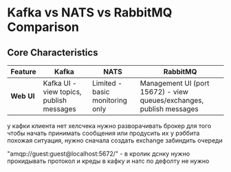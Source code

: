 # Kafka vs NATS vs RabbitMQ Comparison

## Core Characteristics

| Feature | Kafka | NATS | RabbitMQ |
|---------|-------|------|----------|
| **Web UI** | Kafka UI - view topics, publish messages | Limited - basic monitoring only | Management UI (port 15672) - view queues/exchanges, publish messages |

у кафки клиента нет хелсчека
нужно разворачивать брокер для того чтобы начать принимать сообщения или продусить их
у рэббита похожая ситуация, нужно сначала создать exchange забиндить очереди

"amqp://guest:guest@localhost:5672/" - в кролик дснку нужно прокидывать протокол и креды
в кафку и натс по дефолту не нужно